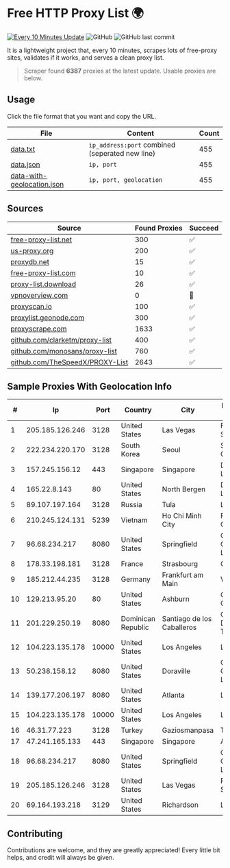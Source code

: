 
# Free HTTP Proxy List 🌍

[![Every 10 Minutes Update](https://github.com/mertguvencli/http-proxy-list/actions/workflows/main.yml/badge.svg?branch=main)](https://github.com/mertguvencli/http-proxy-list/actions/workflows/main.yml)
![GitHub](https://img.shields.io/github/license/mertguvencli/http-proxy-list)
![GitHub last commit](https://img.shields.io/github/last-commit/mertguvencli/http-proxy-list)

It is a lightweight project that, every 10 minutes, scrapes lots of free-proxy sites, validates if it works, and serves a clean proxy list.


> Scraper found **6387** proxies at the latest update. Usable proxies are below.

## Usage

Click the file format that you want and copy the URL.


|File|Content|Count|
|----|-------|-----|
|[data.txt](https://raw.githubusercontent.com/mertguvencli/http-proxy-list/main/proxy-list/data.txt)|`ip_address:port` combined (seperated new line)|455|
|[data.json](https://raw.githubusercontent.com/mertguvencli/http-proxy-list/main/proxy-list/data.json)|`ip, port`|455|
|[data-with-geolocation.json](https://raw.githubusercontent.com/mertguvencli/http-proxy-list/main/proxy-list/data-with-geolocation.json)|`ip, port, geolocation`|455|

## Sources

|Source|Found Proxies|Succeed|
|------|-------------|-------|
|[free-proxy-list.net](https://free-proxy-list.net)|300|✅|
|[us-proxy.org](https://www.us-proxy.org)|200|✅|
|[proxydb.net](http://proxydb.net)|15|✅|
|[free-proxy-list.com](https://free-proxy-list.com/?page=&port=&type%5B%5D=http&type%5B%5D=https&up_time=0&search=Search)|10|✅|
|[proxy-list.download](https://www.proxy-list.download/HTTP)|26|✅|
|[vpnoverview.com](https://vpnoverview.com/privacy/anonymous-browsing/free-proxy-servers)|0|🚫|
|[proxyscan.io](https://www.proxyscan.io)|100|✅|
|[proxylist.geonode.com](https://proxylist.geonode.com/api/proxy-list?limit=300&page=1&sort_by=lastChecked&sort_type=desc&protocols=http,https)|300|✅|
|[proxyscrape.com](https://api.proxyscrape.com/v2/?request=displayproxies&protocol=http&timeout=10000&country=all&ssl=all&anonymity=all)|1633|✅|
|[github.com/clarketm/proxy-list](https://raw.githubusercontent.com/clarketm/proxy-list/master/proxy-list-raw.txt)|400|✅|
|[github.com/monosans/proxy-list](https://raw.githubusercontent.com/monosans/proxy-list/main/proxies/http.txt)|760|✅|
|[github.com/TheSpeedX/PROXY-List](https://raw.githubusercontent.com/TheSpeedX/PROXY-List/master/http.txt)|2643|✅|


## Sample Proxies With Geolocation Info

|#|Ip|Port|Country|City|Internet Service Provider|
|-|--|----|-------|----|-------------------------|
|1|205.185.126.246|3128|United States|Las Vegas|FranTech Solutions|
|2|222.234.220.170|3128|South Korea|Seoul|SK Broadband Co Ltd|
|3|157.245.156.12|443|Singapore|Singapore|DigitalOcean, LLC|
|4|165.22.8.143|80|United States|North Bergen|DigitalOcean, LLC|
|5|89.107.197.164|3128|Russia|Tula|LLC TK Altair|
|6|210.245.124.131|5239|Vietnam|Ho Chi Minh City|FPT Telecom Company|
|7|96.68.234.217|8080|United States|Springfield|Comcast Cable Communications, LLC|
|8|178.33.198.181|3128|France|Strasbourg|OVH SAS|
|9|185.212.44.235|3128|Germany|Frankfurt am Main|VPS2day.com|
|10|129.213.95.20|80|United States|Ashburn|Oracle Corporation|
|11|201.229.250.19|8080|Dominican Republic|Santiago de los Caballeros|Compañía Dominicana de Teléfonos S. A.|
|12|104.223.135.178|10000|United States|Los Angeles|LayerHost|
|13|50.238.158.12|8080|United States|Doraville|Comcast Cable Communications, LLC|
|14|139.177.206.197|8080|United States|Atlanta|Linode, LLC|
|15|104.223.135.178|10000|United States|Los Angeles|LayerHost|
|16|46.31.77.223|3128|Turkey|Gaziosmanpasa|Talha Bogaz|
|17|47.241.165.133|443|Singapore|Singapore|Alibaba.com LLC|
|18|96.68.234.217|8080|United States|Springfield|Comcast Cable Communications, LLC|
|19|205.185.126.246|3128|United States|Las Vegas|FranTech Solutions|
|20|69.164.193.218|3129|United States|Richardson|Linode, LLC|



## Contributing

Contributions are welcome, and they are greatly appreciated! Every
little bit helps, and credit will always be given.

